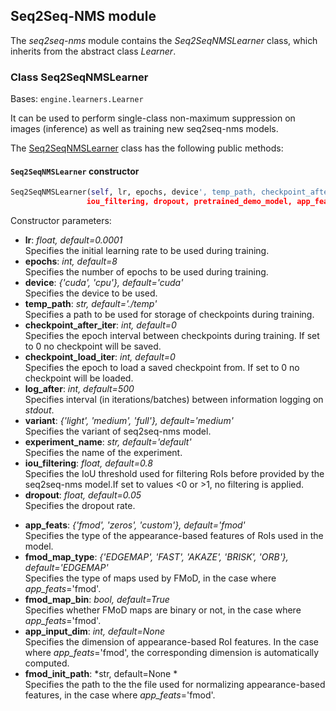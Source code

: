 ## Seq2Seq-NMS module

The *seq2seq-nms* module contains the *Seq2SeqNMSLearner* class, which inherits from the abstract class *Learner*.

### Class Seq2SeqNMSLearner
Bases: `engine.learners.Learner`


It can be used to perform single-class non-maximum suppression on images (inference) as well as training new seq2seq-nms models.

The [Seq2SeqNMSLearner](/src/opendr/perception/object_detection_2d/nms/seq2seq_nms/seq2seq_nms_learner.py) class has the following
public methods:

#### `Seq2SeqNMSLearner` constructor
```python
Seq2SeqNMSLearner(self, lr, epochs, device', temp_path, checkpoint_after_iter, checkpoint_load_iter, log_after, variant, experiment_name,
                 iou_filtering, dropout, pretrained_demo_model, app_feats, fmod_map_type, fmod_map_bin, app_input_dim, fmod_init_path)
```

Constructor parameters:

- **lr**: *float, default=0.0001*\
  Specifies the initial learning rate to be used during training.
- **epochs**: *int, default=8*\
  Specifies the number of epochs to be used during training.
- **device**: *{'cuda', 'cpu'}, default='cuda'*\
  Specifies the device to be used.
- **temp_path**: *str, default='./temp'*\
  Specifies a path to be used for storage of checkpoints during training.
- **checkpoint_after_iter**: *int, default=0*\
  Specifies the epoch interval between checkpoints during training. If set to 0 no checkpoint will be saved.
- **checkpoint_load_iter**: *int, default=0*\
  Specifies the epoch to load a saved checkpoint from. If set to 0 no checkpoint will be loaded.
- **log_after**: *int, default=500*\
  Specifies interval (in iterations/batches) between information logging on *stdout*.
- **variant**: *{'light', 'medium', 'full'}, default='medium'*\
  Specifies the variant of seq2seq-nms model.
- **experiment_name**: *str, default='default'*\
  Specifies the name of the experiment.
- **iou_filtering**: *float, default=0.8*\
  Specifies the IoU threshold used for filtering RoIs before provided by the seq2seq-nms model.If set to values <0 or >1, no filtering is applied.
- **dropout**: *float, default=0.05*\
  Specifies the dropout rate.
<!--- - **pretrained_demo_model**: *\ --->
- **app_feats**: *{'fmod', 'zeros', 'custom'}, default='fmod'*\
  Specifies the type of the appearance-based features of RoIs used in the model.
- **fmod_map_type**: *{'EDGEMAP', 'FAST', 'AKAZE', 'BRISK', 'ORB'}, default='EDGEMAP'*\
  Specifies the type of maps used by FMoD, in the case where *app_feats*='fmod'.
- **fmod_map_bin**: *bool, default=True*\
  Specifies whether FMoD maps are binary or not, in the case where *app_feats*='fmod'.
- **app_input_dim**: *int, default=None*\
  Specifies the dimension of appearance-based RoI features. In the case where *app_feats*='fmod', the corresponding dimension is automatically computed.
- **fmod_init_path**: *str, default=None *\
  Specifies the path to the the file used for normalizing appearance-based features, in the case where *app_feats*='fmod'.
